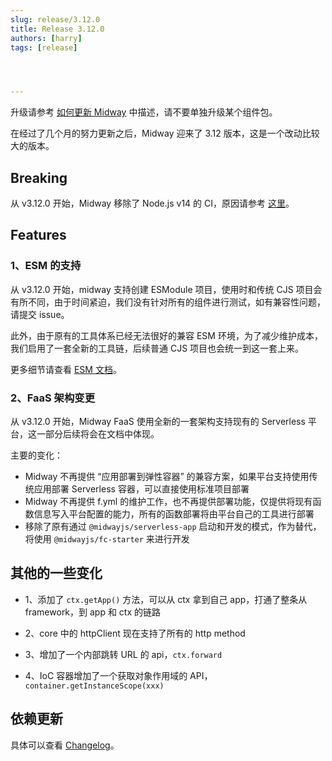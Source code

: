 ```yaml
---
slug: release/3.12.0
title: Release 3.12.0
authors: [harry]
tags: [release]




---
```


升级请参考  [如何更新 Midway](/docs/how_to_update_midway) 中描述，请不要单独升级某个组件包。

在经过了几个月的努力更新之后，Midway 迎来了 3.12 版本，这是一个改动比较大的版本。



## Breaking

从 v3.12.0 开始，Midway 移除了 Node.js v14 的 CI，原因请参考 [这里](/blog/remove-node-14-ci)。



## Features

### 1、ESM 的支持

从 v3.12.0 开始，midway 支持创建 ESModule 项目，使用时和传统 CJS 项目会有所不同，由于时间紧迫，我们没有针对所有的组件进行测试，如有兼容性问题，请提交 issue。

此外，由于原有的工具体系已经无法很好的兼容 ESM 环境，为了减少维护成本，我们启用了一套全新的工具链，后续普通 CJS 项目也会统一到这一套上来。

更多细节请查看 [ESM 文档](/docs/esm)。



### 2、FaaS 架构变更

从 v3.12.0 开始，Midway FaaS 使用全新的一套架构支持现有的 Serverless 平台，这一部分后续将会在文档中体现。

主要的变化：

- Midway 不再提供 “应用部署到弹性容器” 的兼容方案，如果平台支持使用传统应用部署 Serverless 容器，可以直接使用标准项目部署
- Midway 不再提供 f.yml 的维护工作，也不再提供部署功能，仅提供将现有函数信息写入平台配置的能力，所有的函数部署将由平台自己的工具进行部署
- 移除了原有通过 `@midwayjs/serverless-app` 启动和开发的模式，作为替代，将使用 `@midwayjs/fc-starter` 来进行开发



## 其他的一些变化



- 1、添加了 `ctx.getApp()` 方法，可以从 ctx 拿到自己 app，打通了整条从 framework，到 app 和 ctx 的链路

- 2、core 中的 httpClient 现在支持了所有的 http method

- 3、增加了一个内部跳转 URL 的 api，`ctx.forward`

- 4、IoC 容器增加了一个获取对象作用域的 API，`container.getInstanceScope(xxx)`

  

  

## 依赖更新


具体可以查看 [Changelog](https://midwayjs.org/changelog/v3.12.0)。
